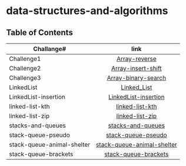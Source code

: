 # data-structures-and-algorithms

## Table of Contents

| **Challange#**             |                                      **link**                                       |
| -------------------------- | :---------------------------------------------------------------------------------: |
| Challenge1                 |                 [Array-reverse](./Challenge_1/Challenge1_README.md)                 |
| Challenge2                 |              [Array-insert-shift](./Challenge_2/Challenge2_README.md)               |
| Challenge3                 |              [Array-binary-search](./Challenge_3/Challenge3_README.md)              |
| LinkedList                 |                      [Linked_List](./Linked-List/LL_README.md)                      |
| LinkedList-insertion       |       [LinkedList-insertion](./linked-list-insertions/LL_insertion_README.md)       |
| linked-list-kth            |          [linked-list-kth](./linked-list-kth/LL_linked-list-kth_README.md)          |
| linked-list-zip            |                   [linked-list-zip](./linked-list-zip/ll_zip.md)                    |
| stacks-and-queues          |            [stacks-and-queues](./stacks-and-queues/README_Stack_Ques.md)            |
| stack-queue-pseudo         |       [stack-queue-pseudo](./stack-queue-pseudo/stack-queue-pseudo_README.md)       |
| stack-queue-animal-shelter | [stack-queue-animal-shelter](./stack-queue-animal-shelter/Animal_Shelter_README.md) |
| stack-queue-brackets       |     [stack-queue-brackets](./stack-queue-brackets/Validate_Brackets_README.md)      |
